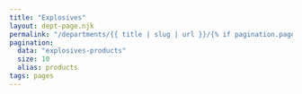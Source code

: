 ```yaml
---
title: "Explosives"
layout: dept-page.njk
permalink: "/departments/{{ title | slug | url }}/{% if pagination.pageNumber > 0 %}{{pagination.pageNumber | plus: 1 }}{% endif %}/"
pagination:
  data: "explosives-products"
  size: 10
  alias: products
tags: pages
---
```



